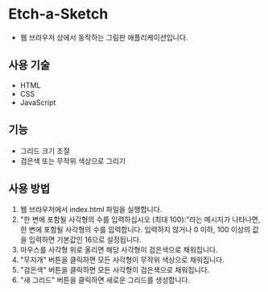 # Etch-a-Sketch

- 웹 브라우저 상에서 동작하는 그림판 애플리케이션입니다.

## 사용 기술

- HTML
- CSS
- JavaScript

## 기능

- 그리드 크기 조절
- 검은색 또는 무작위 색상으로 그리기

## 사용 방법

1. 웹 브라우저에서 index.html 파일을 실행합니다.
2. "한 변에 포함될 사각형의 수를 입력하십시오 (최대 100):"라는 메시지가 나타나면, 한 변에 포함될 사각형의 수를 입력합니다. 입력하지 않거나 0 이하, 100 이상의 값을 입력하면 기본값인 16으로 설정됩니다.
3. 마우스를 사각형 위로 올리면 해당 사각형이 검은색으로 채워집니다.
4. "무지개" 버튼을 클릭하면 모든 사각형이 무작위 색상으로 채워집니다.
5. "검은색" 버튼을 클릭하면 모든 사각형이 검은색으로 채워집니다.
6. "새 그리드" 버튼을 클릭하면 새로운 그리드를 생성합니다.
